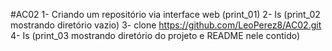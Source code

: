 #AC02
1- Criando um repositório via interface web (print_01)
2- Is (print_02 mostrando diretório vazio)
3- clone https://github.com/LeoPerez8/AC02.git
4- Is (print_03 mostrando diretório do projeto e README nele contido)